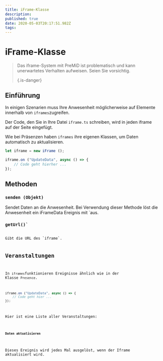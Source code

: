 ```yaml
---
title: iFrame-Klasse
description:
published: true
date: 2020-05-03T20:17:51.982Z
tags:
---
```


# iFrame-Klasse
> Das iframe-System mit PreMiD ist problematisch und kann unerwartetes Verhalten aufweisen. Seien Sie vorsichtig. 
> 
> {.is-danger}

## Einführung

In einigen Szenarien muss Ihre Anwesenheit möglicherweise auf Elemente innerhalb von `iframes`zugreifen.

Der Code, den Sie in Ihre Datei `iframe.ts` schreiben, wird in jeden iframe auf der Seite eingefügt.

Wie bei Präsenzen haben `iframes` ihre eigenen Klassen, um Daten automatisch zu aktualisieren.

```typescript
let iframe = new iFrame ();

iframe.on ("UpdateData", async () => {
    // Code geht hierher ...
});
```

## Methoden

### `senden (Objekt)`
Sendet Daten an die Anwesenheit. Bei Verwendung dieser Methode löst die Anwesenheit ein iFrameData</code> Ereignis mit `aus.</p>

<h3 spaces-before="0"><code>getUrl()`</h3>
Gibt die URL des `iframe`.

## Veranstaltungen
In `iframes`funktionieren Ereignisse ähnlich wie in der Klasse `Presence`.

```typescript
iframe.on ("UpdateData", async () => {
    // Code geht hier ...
});
```

Hier ist eine Liste aller Veranstaltungen:

#### `Daten aktualisieren`

Dieses Ereignis wird jedes Mal ausgelöst, wenn der Iframe aktualisiert wird.
